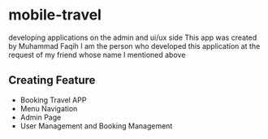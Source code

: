 # mobile-travel
developing applications on the admin and ui/ux side
This app was created by Muhammad Faqih
I am the person who developed this application at the request of my friend whose name I mentioned above 

## Creating Feature
- Booking Travel APP
- Menu Navigation
- Admin Page
- User Management and Booking Management
